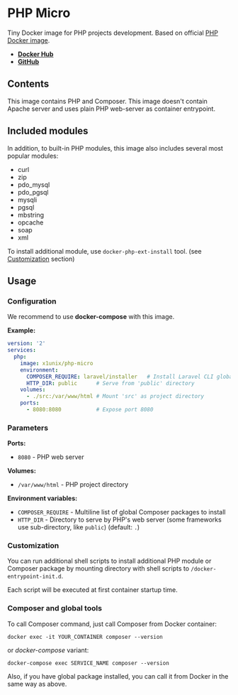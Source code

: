 # PHP Micro

Tiny Docker image for PHP projects development. Based on official [PHP Docker image](https://hub.docker.com/_/php).

* **[Docker Hub](https://hub.docker.com/r/x1unix/php-micro)**
* **[GitHub](https://github.com/x1unix/docker-php-micro)**

## Contents

This image contains PHP and Composer. This image doesn't contain Apache server  and uses plain PHP web-server as container entrypoint.

## Included modules

In addition, to built-in PHP modules, this image also includes several most popular modules:

* curl
* zip
* pdo_mysql
* pdo_pgsql
* mysqli
* pgsql
* mbstring
* opcache
* soap
* xml

To install additional module, use `docker-php-ext-install` tool. (see [Customization](#Customization) section)

## Usage

### Configuration

We recommend to use **docker-compose** with this image.

**Example:**

```yaml
version: '2'
services:
  php:
    image: x1unix/php-micro 
    environment:
      COMPOSER_REQUIRE: laravel/installer   # Install Laravel CLI globally
      HTTP_DIR: public      # Serve from 'public' directory
    volumes:
      - ./src:/var/www/html # Mount 'src' as project directory
    ports:
      - 8080:8080           # Expose port 8080

```

### Parameters

**Ports:**

* `8080` - PHP web server

**Volumes:**

* `/var/www/html` - PHP project directory

**Environment variables:**

* `COMPOSER_REQUIRE` - Multiline list of global Composer packages to install
* `HTTP_DIR` - Directory to serve by PHP's web server (some frameworks use sub-directory, like `public`) (default: `.`)

### Customization

You can run additional shell scripts to install additional PHP module or Composer package
by mounting directory with shell scripts to `/docker-entrypoint-init.d`.

Each script will be executed at first container startup time.

### Composer and global tools

To call Composer command, just call Composer from Docker container:

```
docker exec -it YOUR_CONTAINER composer --version
```

or *docker-compose* variant:

```
docker-compose exec SERVICE_NAME composer --version
```

Also, if you have global package installed, you can call it from Docker in the same way as above.
